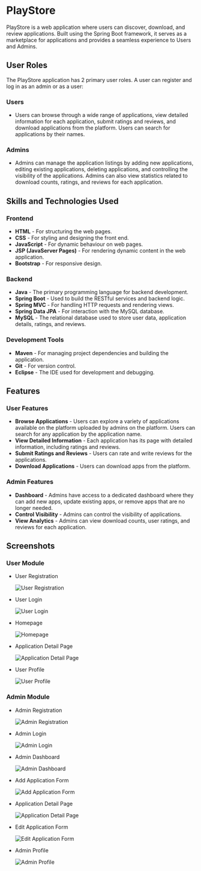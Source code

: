 # PlayStore

PlayStore is a web application where users can discover, download, and review applications. Built using the Spring Boot framework, it serves as a marketplace for applications and provides a seamless experience to Users and Admins.

## User Roles

The PlayStore application has 2 primary user roles. A user can register and log in as an admin or as a user:

### Users
- Users can browse through a wide range of applications, view detailed information for each application, submit ratings and reviews, and download applications from the platform. Users can search for applications by their names.

### Admins
- Admins can manage the application listings by adding new applications, editing existing applications, deleting applications, and controlling the visibility of the applications. Admins can also view statistics related to download counts, ratings, and reviews for each application.

## Skills and Technologies Used

### Frontend
- **HTML** - For structuring the web pages.
- **CSS** - For styling and designing the front end.
- **JavaScript** - For dynamic behaviour on web pages.
- **JSP (JavaServer Pages)** - For rendering dynamic content in the web application.
- **Bootstrap** - For responsive design.

### Backend
- **Java** - The primary programming language for backend development.
- **Spring Boot** - Used to build the RESTful services and backend logic.
- **Spring MVC** - For handling HTTP requests and rendering views.
- **Spring Data JPA** - For interaction with the MySQL database.
- **MySQL** - The relational database used to store user data, application details, ratings, and reviews.

### Development Tools
- **Maven** - For managing project dependencies and building the application.
- **Git** - For version control.
- **Eclipse** - The IDE used for development and debugging.

## Features

### User Features
- **Browse Applications** - Users can explore a variety of applications available on the platform uploaded by admins on the platform. Users can search for any application by the application name.
- **View Detailed Information** - Each application has its page with detailed information, including ratings and reviews.
- **Submit Ratings and Reviews** - Users can rate and write reviews for the applications.
- **Download Applications** - Users can download apps from the platform.

### Admin Features
- **Dashboard** - Admins have access to a dedicated dashboard where they can add new apps, update existing apps, or remove apps that are no longer needed.
- **Control Visibility** - Admins can control the visibility of applications.
- **View Analytics** - Admins can view download counts, user ratings, and reviews for each application.

## Screenshots

### User Module
- User Registration
  
  ![User Registration](https://github.com/yuktirapartiwar/playstore/blob/reverting-back/Screenshots/UserRegistration.png)
- User Login
  
  ![User Login](https://github.com/yuktirapartiwar/playstore/blob/reverting-back/Screenshots/UserLogin.png)
- Homepage
  
  ![Homepage](https://github.com/yuktirapartiwar/playstore/blob/reverting-back/Screenshots/UserHome.png)
- Application Detail Page
  
  ![Application Detail Page](https://github.com/yuktirapartiwar/playstore/blob/reverting-back/Screenshots/UserApplicationDetails.png)
- User Profile
  
  ![User Profile](https://github.com/yuktirapartiwar/playstore/blob/reverting-back/Screenshots/UserProfile.png)

### Admin Module
- Admin Registration

  ![Admin Registration](https://github.com/yuktirapartiwar/playstore/blob/reverting-back/Screenshots/AdminRegistration.png)
- Admin Login

  ![Admin Login](https://github.com/yuktirapartiwar/playstore/blob/reverting-back/Screenshots/AdminLogin.png)
- Admin Dashboard

  ![Admin Dashboard](https://github.com/yuktirapartiwar/playstore/blob/reverting-back/Screenshots/AdminDashboard.png)
- Add Application Form

  ![Add Application Form](https://github.com/yuktirapartiwar/playstore/blob/reverting-back/Screenshots/AdminAddApplication.png)
- Application Detail Page

  ![Application Detail Page](https://github.com/yuktirapartiwar/playstore/blob/reverting-back/Screenshots/AdminApplicationDetails.png)
- Edit Application Form

  ![Edit Application Form](https://github.com/yuktirapartiwar/playstore/blob/reverting-back/Screenshots/AdminEditApplication.png)
- Admin Profile

  ![Admin Profile](https://github.com/yuktirapartiwar/playstore/blob/reverting-back/Screenshots/AdminProfile.png)
